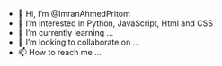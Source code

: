 - 👋 Hi, I’m @ImranAhmedPritom
- 👀 I’m interested in Python, JavaScript, Html and CSS
- 🌱 I’m currently learning ...
- 💞️ I’m looking to collaborate on ...
- 📫 How to reach me ...

<!---
ImranAhmedPritom/ImranAhmedPritom is a ✨ special ✨ repository because its `README.md` (this file) appears on your GitHub profile.
You can click the Preview link to take a look at your changes.
--->
